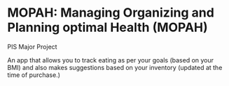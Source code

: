 # MOPAH: Managing Organizing and Planning optimal Health (MOPAH)

PIS Major Project

An app that allows you to track eating as per your goals (based on your BMI) and also makes suggestions based on your inventory (updated at the time of purchase.)
